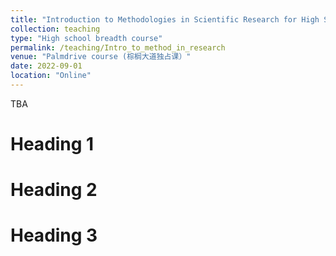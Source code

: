 ```yaml
---
title: "Introduction to Methodologies in Scientific Research for High School Students"
collection: teaching
type: "High school breadth course"
permalink: /teaching/Intro_to_method_in_research
venue: "Palmdrive course (棕榈大道独占课）"
date: 2022-09-01
location: "Online"
---
```


TBA

Heading 1
======

Heading 2
======

Heading 3
======